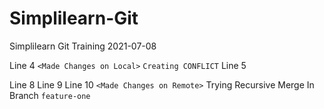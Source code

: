 # Simplilearn-Git
Simplilearn Git Training 2021-07-08

Line 4 `<Made Changes on Local>` `Creating CONFLICT`
Line 5


Line 8
Line 9
Line 10 `<Made Changes on Remote>`
Trying Recursive Merge
In Branch `feature-one`
